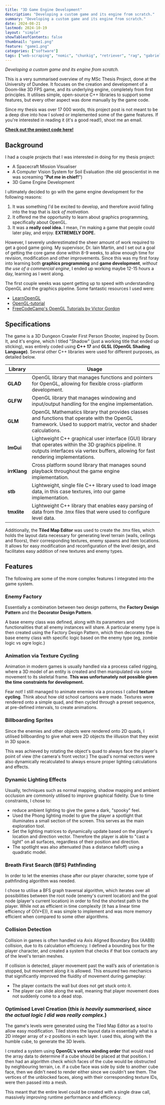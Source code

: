 ```yaml
---
title: "3D Game Engine Development"
description: "Developing a custom game and its engine from scratch."
summary: "Developing a custom game and its engine from scratch."
date: 2024-08-21
lastmod: 2024-10-19
layout: "simple"
showTableofContents: false
thumbnail: "game1.png"
feature: "game1.png"
categories: ["software"]
tags: ["web-scraping", "nomic", "chunkig", "retriever", "rag", "gabriel-garcia-marquez", "llm", "langchain", "chromadb", "retrieval-augmented-generation", "ollama", "llama3-1", "llama3-2"]
---
```


*Developing a custom game and its engine from scratch.*

This is a very summarised overview of my MSc Thesis Project, done at the University of Dundee. It focuses on the creation and development of a Doom-like 3D FPS game, and its underlying engine, completely from first principles. It utilises simple, open-source C++ libraries to support some features, but every other aspect was done manually by the game code.

Since my thesis was over 17 000 words, this project post is not meant to be a deep dive into how I solved or implemented some of the game features. If you're interested in reading it (it's a good read!), shoot me an email.

**[Check out the project code here!](https://github.com/Varendraaa/Shadow)**

## Background

I had a couple projects that I was interested in doing for my thesis project:
- A Spacecraft Mission Visualiser 
- A Computer Vision System for Soil Evaluation (the old geoscientist in me was screaming "**Put me in chief!**")
- 3D Game Engine Development

I ultimately decided to go with the game engine development for the following reasons:
1. It was something I'd be excited to develop, and therefore avoid falling into the trap that is *lack of motivation.*
2. It offered me the opportunity to learn about graphics programming, specifically about OpenGL.
3. It was a **really cool idea.** I mean, I'm making a game that people could later play, and enjoy. **EXTREMELY DOPE.**

However, I severely underestimated the sheer amount of work required to get a good game going. My supervisor, Dr. Iain Martin, and I set out a goal of getting the core game done within 8-9 weeks, to allow enough time for revision, modification and other improvements. Since this was my first foray into learning both **graphics programming** and **game development**, *without the use of a commercial engine*, I ended up working maybe 12-15 hours a day, learning as I went along.

The first couple weeks was spent getting up to speed with understanding OpenGL and the graphics pipeline. Some fantastic resources I used were:
- [LearnOpenGL](https://learnopengl.com)
- [OpenGL-tutorial](https://www.opengl-tutorial.org/)
- [FreeCodeCamp's OpenGL Tutorials by Victor Gordon](https://www.youtube.com/watch?v=45MIykWJ-C4)


## Specifications

The game is a 3D Dungeon Crawler First Person Shooter, inspired by Doom. 
It, and it's engine, which I titled "Shadow" (just a working title that ended up sticking), was entirely coded using **C++ 17** and **GLSL (OpenGL Shading Language)**. Several other C++ libraries were used for different purposes, as detailed below.

| Library       | Usage |
| -----         | ----- |
| **GLAD**      | OpenGL library that manages functions and pointers for OpenGL, allowing for flexible cross-platform development.  |
| **GLFW**      | OpenGL library that manages windowing and input/output handling for the engine implementation.                    |
| **GLM**       | OpenGL Mathematics library that provides classes and functions that operate with the OpenGL framework. Used to support matrix, vector and shader calculations.                                                                                             |
| **ImGui**     | Lightweight C++ graphical user interface (GUI) library that operates within the 3D graphics pipeline. It outputs interfaces via vertex buffers, allowing for fast rendering implementations.                                                          |
| **irrKlang**  | Cross platform sound library that manages sound playback throughout the game engine implementation.                |
| **stb**       | Lightweight, single file C++ library used to load image data, in this case textures, into our game implementation.    |
| **tmxlite**   | Lightweight C++ library that enables easy parsing of data from the .tmx files that were used to configure level data. |

Additionally, the **Tiled Map Editor** was used to create the .tmx files, which holds the layout data necessary for generating level terrain (walls, ceilings and floors), their corresponding textures, enemy spawns and item locations. It allows for easy modification and reconfiguration of the level design, and facilitates easy addition of new textures and enemy types.

## Features
The following are some of the more complex features I integrated into the game system.

### Enemy Factory
Essentially a combination between two design patterns, the **Factory Design Pattern** and the **Decorator Design Pattern**. 

A base enemy class was defined, along with its parameters and functionalities that all enemy instances will share.
A particular enemy type is then created using the Factory Design Pattern, which then decorates the base enemy class with specific logic based on the enemy type (eg, zombie logic vs ogre logic.) 

### Animation via Texture Cycling
Animation in modern games is usually handled via a process called rigging, where a 3D model of an entity is created and then manipulated via some movement to its skeletal frame. **This was unfortunately not possible given the time constraints for development.**

Fear not! I still managed to animate enemies via a process I called **texture cycling**. Think about how old school cartoons were made. Textures were rendered onto a simple quad, and then cycled through a preset sequence, at pre-defined intervals, to create animations.

### Billboarding Sprites
Since the enemies and other objects were rendered onto 2D quads, I utilised billboarding to give what were 2D objects the iillusion that they exist in 3D space.

This was achieved by rotating the object's quad to always face the player's point of view (the camera's front vector.)
The quad's normal vectors were also dynamically recalculated to always ensure proper lighting calculations and effects.

### Dynamic Lighting Effects
Usually, techniques such as normal mapping, shadow mapping and ambient occlusion are commonly utilised to improve graphical fidelity.
Due to time constraints, I chose to:
- reduce ambient lighting to give the game a dark, "spooky" feel.
- Used the Phong lighting model to give the player a spotlight that illuminates a small section of the screen. This serves as the main exploration tool.
- Set the lighting matrices to dynamically update based on the player's location and direction vector. Therefore the player is able to "cast a light" on all surfaces, regardless of their position and direction.
- The spotlight was also attenuated (has a distance falloff) using a quadratic model.

###  Breath First Search (BFS) Pathfinding
In order to let the enemies chase after our player character, some type of pathfinding algorithm was needed. 
 
I chose to utilise a BFS graph traversal algorithm, which iterates over all possibilities between the root node (enemy's current location) and the goal node (player's current location) in order to find the shortest path to the player.
While not as efficient in time complexity (it has a linear time efficiency of O(V+E)), it was simple to implement and was more memory efficient when compared to some other algorithms.

### Collision Detection
Collision in games is often handled via Axis Aligned Boundary  Box (AABB) collision, due to its calculation efficiency.
I defined a bounding box for the player character, and created a system that checks if that box contacts any of the level's terrain meshes.

If collision is detected, player movement past the wall’s axis of orientation is stopped, but movement along it is allowed. This ensured two mechanics that significantly improved the fluidity of movement during gameplay:
- The player contacts the wall but does not get stuck onto it.
- The player can slide along the wall, meaning that player movement does not suddenly come to a dead stop.

###  Optimised Level Creation (*this is heavily summarised, since the actual logic I did was really complex.*)
The game's levels were generated using the Tiled Map Editor as a tool to allow easy modification. Tiled stores the layout data in essentially what is a 2D integer array of x-z positions in each layer. I used this, along with the humble cube, to generate the 3D levels.

I created a system using **OpenGL's vertex winding order** that would read the array data to determine if a cube should be placed at that position. I then had an algorithm check which faces of the cube would be obstructed by neighbouring terrain, i.e. if a cube face was side by side to another cube face, then we didn't need to render either since we couldn't see them.
The vertices of the unblocked faces, along with their corresponding texture IDs, were then passed into a mesh. 

This meant that the entire level could be created with a single draw call, massively improving runtime performance and efficiency.


